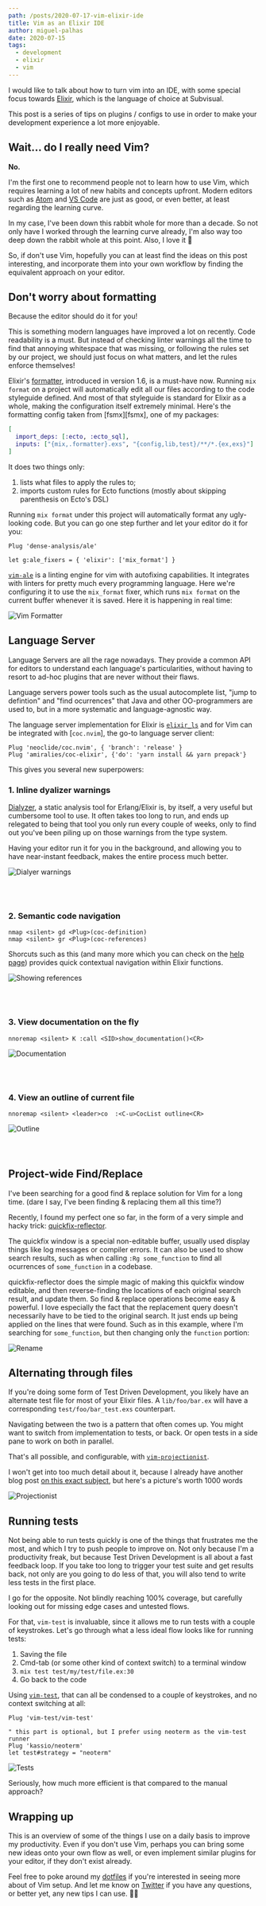 ```yaml
---
path: /posts/2020-07-17-vim-elixir-ide
title: Vim as an Elixir IDE
author: miguel-palhas
date: 2020-07-15
tags:
  - development
  - elixir
  - vim
---
```


[last-post]: https://subvisual.com/blog/posts/133-super-powered-vim-part-i-projections/
[vscode]: https://code.visualstudio.com/
[atom]: https://atom.io/
[lsp]: https://microsoft.github.io/language-server-protocol/
[elixir]: https://elixir-lang.org/
[formatter]: https://hexdocs.pm/mix/1.6.0/Mix.Tasks.Format.html
[vim-ale]: https://github.com/dense-analysis/ale
[elixir_ls]: https://github.com/elixir-lsp/elixir-ls
[quickfix-reflector]: https://github.com/stefandtw/quickfix-reflector.vim
[vim-projectionist]: https://github.com/tpope/vim-projectionist
[vim-test]: https://github.com/vim-test/vim-test
[super-powered-vim]: https://subvisual.com/blog/posts/133-super-powered-vim-part-i-projections/
[dialixir]: https://github.com/jeremyjh/dialyxir
[coc-help]: https://github.com/neoclide/coc.nvim/blob/master/doc/coc.txt#L912
[twitter]: https://twitter.com/naps62
[dotfiles]: https://github.com/naps62/dotfiles

I would like to talk about how to turn vim into an IDE, with some special focus
towards [Elixir][elixir], which is the language of choice at Subvisual.

This post is a series of tips on plugins / configs to use in order to make your
development experience a lot more enjoyable.

## Wait... do I really need Vim?

**No.**

I'm the first one to recommend people not to learn how to use Vim, which
requires learning a lot of new habits and concepts upfront. Modern editors such
as [Atom][atom] and [VS Code][vscode] are just as good, or even better, at least
regarding the learning curve.

In my case, I've been down this rabbit whole for more than a decade. So not only
have I worked through the learning curve already, I'm also way too deep down the
rabbit whole at this point. Also, I love it 💚

So, if don't use Vim, hopefully you can at least find the ideas on this post
interesting, and incorporate them into your own workflow by finding the
equivalent approach on your editor.

## Don't worry about formatting

Because the editor should do it for you!

This is something modern languages have improved a lot on recently.  Code
readability is a must. But instead of checking linter warnings all the time to
find that annoying whitespace that was missing, or following the rules set by
our project, we should just focus on what matters, and let the rules enforce
themselves!

Elixir's [formatter][formatter], introduced in version 1.6, is a must-have now.
Running `mix format` on a project will automatically edit all our files
according to the code styleguide defined. And most of that styleguide is
standard for Elixir as a whole, making the configuration itself extremely
minimal. Here's the formatting config taken from [fsmx][fsmx], one of my
packages:

```elixir
[
  import_deps: [:ecto, :ecto_sql],
  inputs: ["{mix,.formatter}.exs", "{config,lib,test}/**/*.{ex,exs}"]
]
```

It does two things only:
1. lists what files to apply the rules to;
2. imports custom rules for Ecto functions (mostly about skipping parenthesis on
   Ecto's DSL)

Running `mix format` under this project will automatically format any
ugly-looking code. But you can go one step further and let your editor do it for
you:

```vimscript
Plug 'dense-analysis/ale'

let g:ale_fixers = { 'elixir': ['mix_format'] }
```

[`vim-ale`][vim-ale] is a linting engine for vim with autofixing capabilities.
It integrates with linters for pretty much every programming language. Here
we're configuring it to use the `mix_format` fixer, which runs `mix format` on
the current buffer whenever it is saved. Here it is happening in real time:

![Vim Formatter](./formatter.gif)

## Language Server

Language Servers are all the rage nowadays.  They provide a common API for
editors to understand each language's particularities, without having to resort
to ad-hoc plugins that are never without their flaws.

Language servers power tools such as the usual autocomplete list, "jump to
defintion" and "find ocurrences" that Java and other OO-programmers are used to,
but in a more systematic and language-agnostic way.

The language server implementation for Elixir is [`elixir_ls`][elixir_ls] and
for Vim can be integrated with [`coc.nvim`], the go-to language server client:

```vimscript
Plug 'neoclide/coc.nvim', { 'branch': 'release' }
Plug 'amiralies/coc-elixir', {'do': 'yarn install && yarn prepack'}
```

This gives you several new superpowers:

### 1. Inline dyalizer warnings

[Dialyzer][dialixir], a static analysis tool for Erlang/Elixir is, by itself,
a very useful but cumbersome tool to use.  It often takes too long to run, and
ends up relegated to being that tool you only run every couple of weeks, only to
find out you've been piling up on those warnings from the type system.

Having your editor run it for you in the background, and allowing you to have
near-instant feedback, makes the entire process much better.


![Dialyer warnings](./dialyzer-warnings.png) <div style="margin-top: 5em"></div>

### 2. Semantic code navigation

```vimscript
nmap <silent> gd <Plug>(coc-definition)
nmap <silent> gr <Plug>(coc-references)
```

Shorcuts such as this (and many more which you can check on the [help
page][coc-help]) provides quick contextual navigation within Elixir functions.

![Showing references](./references.gif) <div style="margin-top: 5em"></div>

### 3. View documentation on the fly

```vimscript
nnoremap <silent> K :call <SID>show_documentation()<CR>
```

![Documentation](./documentation.gif)
<div style="margin-top: 5em"></div>

### 4. View an outline of current file

```vimscript
nnoremap <silent> <leader>co  :<C-u>CocList outline<CR>
```

![Outline](./outline.gif)
<div style="margin-top: 5em"></div>

## Project-wide Find/Replace

I've been searching for a good find & replace solution for Vim for a long time.
(dare I say, I've been finding & replacing them all this time?)

Recently, I found my perfect one so far, in the form of a very simple and hacky
trick: [quickfix-reflector][quickfix-reflector].

The quickfix window is a special non-editable buffer, usually used display
things like log messages or compiler errors.  It can also be used to show search
results, such as when calling `:Rg some_function` to find all ocurrences of
`some_function` in a codebase.

quickfix-reflector does the simple magic of making this quickfix window
editable, and then reverse-finding the locations of each original search result,
and update them. So find & replace operations become easy & powerful.  I love
especially the fact that the replacement query doesn't necessarily have to be
tied to the original search. It just ends up being applied on the lines that
were found. Such as in this example, where I'm searching for `some_function`,
but then changing only the `function` portion:

![Rename](./rename.gif)

## Alternating through files

If you're doing some form of Test Driven Development, you likely have an
alternate test file for most of your Elixir files. A `lib/foo/bar.ex` will have
a corresponding `test/foo/bar_test.exs` counterpart.

Navigating between the two is a pattern that often comes up. You might want to
switch from implementation to tests, or back. Or open tests in a side pane to
work on both in parallel.

That's all possible, and configurable, with
[`vim-projectionist`][vim-projectionist].

I won't get into too much detail about it, because I already have another blog
post [on this exact subject][super-powered-vim], but here's a picture's worth
1000 words

![Projectionist](./projectionist.gif)

## Running tests

Not being able to run tests quickly is one of the things that frustrates me the
most, and which I try to push people to improve on. Not only because I'm
a productivity freak, but because Test Driven Development is all about a fast
feedback loop.  If you take too long to trigger your test suite and get results
back, not only are you going to do less of that, you will also tend to write
less tests in the first place.

I go for the opposite. Not blindly reaching 100% coverage, but carefully looking
out for missing edge cases and untested flows.

For that, `vim-test` is invaluable, since it allows me to run tests with
a couple of keystrokes. Let's go through what a less ideal flow looks like for
running tests:

1. Saving the file
2. Cmd-tab (or some other kind of context switch) to a terminal window
3. `mix test test/my/test/file.ex:30`
4. Go back to the code

Using [`vim-test`][vim-test], that can all be condensed to a couple of
keystrokes, and no context switching at all:

```vimscript
Plug 'vim-test/vim-test'

" this part is optional, but I prefer using neoterm as the vim-test runner
Plug 'kassio/neoterm'
let test#strategy = "neoterm"
```

![Tests](./tests.gif)

Seriously, how much more efficient is that compared to the manual approach?

## Wrapping up

This is an overview of some of the things I use on a daily basis to improve my
productivity.  Even if you don't use Vim, perhaps you can bring some new ideas
onto your own flow as well, or even implement similar plugins for your editor,
if they don't exist already.

Feel free to poke around my [dotfiles][dotfiles] if you're interested in seeing
more about of Vim setup. And let me know on [Twitter][twitter] if you have any
questions, or better yet, any new tips I can use. 👋🏽
